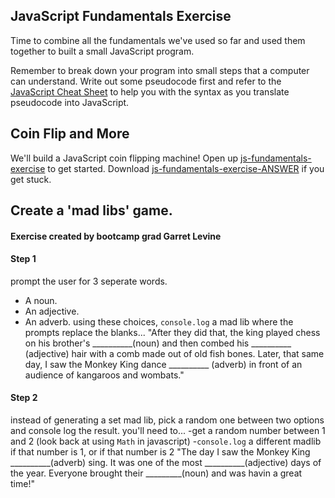 ## JavaScript Fundamentals Exercise

Time to combine all the fundamentals we've used so far and used them together to built a small JavaScript program.

Remember to break down your program into small steps that a computer can understand. Write out some pseudocode first and refer to the <a href="https://notes.hackeryou.com/lesson/569964386fcff4ed4fd521b1/56981343fd2768a62f6e3df4">JavaScript Cheat Sheet</a> to help you with the syntax as you translate pseudocode into JavaScript.

## Coin Flip and More
We'll build a JavaScript coin flipping machine! Open up  <a href="https://hychalknotes.s3.amazonaws.com/js-fundamentals-exercise.html" download>js-fundamentals-exercise</a> to get started. Download <a href="https://hychalknotes.s3.amazonaws.com/js-fundamentals-exercise-ANSWER.html" download>js-fundamentals-exercise-ANSWER</a> if you get stuck.

## Create a 'mad libs' game.
#### Exercise created by bootcamp grad Garret Levine
#### Step 1
prompt the user for 3 seperate words.
- A noun.
- An adjective.
- An adverb.
using these choices, `console.log` a mad lib where the prompts replace the blanks...
"After they did that, the king played chess on his brother's
__________(noun) and then combed his __________ (adjective)
hair with a comb made out of old fish bones.
Later, that same day, I saw the Monkey King dance __________
(adverb) in front of an audience of kangaroos and wombats."
#### Step 2
instead of generating a set mad lib, pick a random one between two options and console log the result.
you'll need to...
-get a random number between 1 and 2 (look back at using `Math` in javascript)
-`console.log` a different madlib if that number is 1, or if that number is 2
"The day I saw the Monkey King
__________(adverb) sing. It was one of the most
__________(adjective) days of the year.
Everyone brought their _________(noun) and was havin a great time!"
